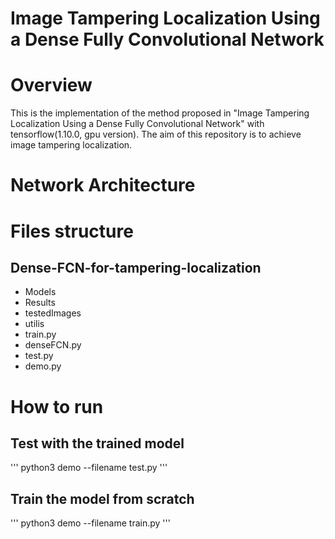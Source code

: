 # Image Tampering Localization Using a Dense Fully Convolutional Network
# Overview
This is the implementation of the method proposed in "Image Tampering Localization Using a Dense Fully Convolutional Network" with tensorflow(1.10.0, gpu version). The aim of this repository is to achieve image tampering localization.
# Network Architecture

# Files structure
## Dense-FCN-for-tampering-localization
- Models
- Results
- testedImages
- utilis
- train.py
- denseFCN.py
- test.py
- demo.py
# How to run
## Test with the trained model
'''
python3 demo --filename test.py
'''
## Train the model from scratch
'''
python3 demo --filename train.py
'''


